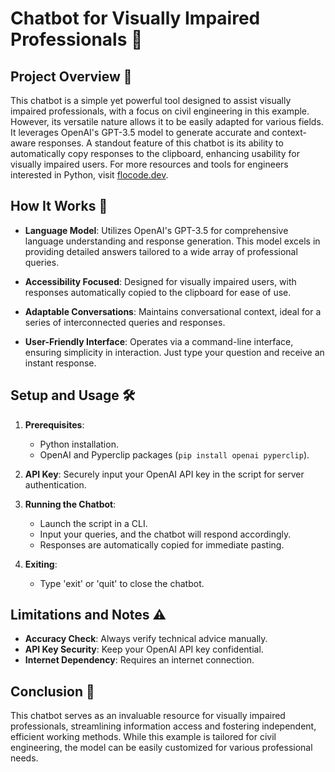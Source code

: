 # Chatbot for Visually Impaired Professionals 🚀

## Project Overview 📖

This chatbot is a simple yet powerful tool designed to assist visually impaired professionals, with a focus on civil engineering in this example. However, its versatile nature allows it to be easily adapted for various fields. It leverages OpenAI's GPT-3.5 model to generate accurate and context-aware responses. A standout feature of this chatbot is its ability to automatically copy responses to the clipboard, enhancing usability for visually impaired users. For more resources and tools for engineers interested in Python, visit [flocode.dev](https://flocode.dev).

## How It Works 🧠

- **Language Model**: Utilizes OpenAI's GPT-3.5 for comprehensive language understanding and response generation. This model excels in providing detailed answers tailored to a wide array of professional queries.

- **Accessibility Focused**: Designed for visually impaired users, with responses automatically copied to the clipboard for ease of use.

- **Adaptable Conversations**: Maintains conversational context, ideal for a series of interconnected queries and responses.

- **User-Friendly Interface**: Operates via a command-line interface, ensuring simplicity in interaction. Just type your question and receive an instant response.

## Setup and Usage 🛠️

1. **Prerequisites**:
   - Python installation.
   - OpenAI and Pyperclip packages (`pip install openai pyperclip`).

2. **API Key**: Securely input your OpenAI API key in the script for server authentication.

3. **Running the Chatbot**:
   - Launch the script in a CLI.
   - Input your queries, and the chatbot will respond accordingly.
   - Responses are automatically copied for immediate pasting.

4. **Exiting**: 
   - Type 'exit' or 'quit' to close the chatbot.

## Limitations and Notes ⚠️

- **Accuracy Check**: Always verify technical advice manually.
- **API Key Security**: Keep your OpenAI API key confidential.
- **Internet Dependency**: Requires an internet connection.

## Conclusion 🎉

This chatbot serves as an invaluable resource for visually impaired professionals, streamlining information access and fostering independent, efficient working methods. While this example is tailored for civil engineering, the model can be easily customized for various professional needs.
